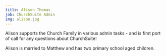 ```yaml
---
title: Alison Thomas
job: ChurchSuite Admin
img: alison.jpg
---
```

Alison supports the Church Family in various admin tasks - and is first port of call for any questions about ChurchSuite!

Alison is married to Matthew and has two primary school aged children.
